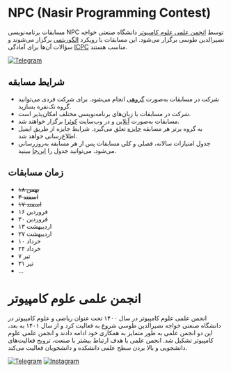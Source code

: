 # NPC (Nasir Programming Contest)

مسابقات برنامه‌نویسی NPC توسط [انجمن علمی علوم کامپیوتر](#انجمن-علمی-علوم-کامپیوتر) دانشگاه صنعتی خواجه نصیرالدین طوسی برگزار می‌شود.
این مسابقات با رویکرد <u>الگوریتمی</u> برگزار می‌شوند و سؤالات آن‌ها برای آمادگی [ICPC](https://icpc.global/) مناسب هستند.

[![Telegram](https://img.shields.io/badge/Telegram-2CA5E0?style=for-the-badge&logo=telegram&logoColor=white)](https://t.me/NPC_KNTU)


## شرایط مسابقه
+ شرکت در مسابقات به‌صورت <u>گروهی</u> انجام می‌شود. برای شرکت فردی می‌توانید گروه تک‌نفره بسازید.
+ شرکت در مسابقات با زبان‌های برنامه‌نویسی مختلف امکان‌پذیر است.
+ مسابقات به‌صورت <u>آنلاین</u> و در وب‌سایت [کوئرا](https://quera.org/) برگزار خواهند شد.
+ به گروه برتر هر مسابقه <u>جایزه</u> تعلق می‌گیرد. شرایط جایزه از طریق ایمیل اطلاع‌رسانی خواهد شد.
+ جدول امتیازات سالانه، فصلی و کلی مسابقات پس از هر مسابقه به‌روزرسانی می‌شود. می‌توانید جدول را [این‌جا](https://docs.google.com/spreadsheets/d/1y_zGddn7jy2BhUwTesSSFKTvl5IfJU14Wlnas1Dxr0E/edit?usp=sharing) ببینید.

## زمان مسابقات
+ ~~۱۸ بهمن~~
+ ~~۳ اسفند~~
+ ~~۱۷ اسفند~~
+ ۱۶ فروردین
+ ۳۰ فروردین
+ ۱۳ اردیبهشت
+ ۲۷ اردیبهشت
+ ۱۰ خرداد
+ ۲۴ خرداد
+ ۷ تیر
+ ۲۱ تیر
+ ...

# انجمن علمی علوم کامپیوتر

انجمن علمی علوم کامپيوتر در سال ۱۴۰۰ تحت عنوان ریاضی و علوم کامپیوتر در دانشگاه صنعتی خواجه نصیرالدین طوسی شروع به فعالیت کرد و از سال ۱۴۰۱ به بعد، این دو انجمن علمی به طور متمایز به همکاری خود ادامه دادند و انجمن علمی علوم کامپیوتر تشکیل شد.
انجمن علمی با هدف ارتباط بیشتر با صنعت، ترویج فعالیت‌های دانشجویی و بالا بردن سطح علمی دانشکده و دانشجویان فعالیت می‌کند.

[![Telegram](https://img.shields.io/badge/Telegram-2CA5E0?style=for-the-badge&logo=telegram&logoColor=white)](https://t.me/KNTU_CSSA)
[![Instagram](https://img.shields.io/badge/Instagram-E4405F?style=for-the-badge&logo=instagram&logoColor=white)](https://instagram.com/kntu_cssa)
